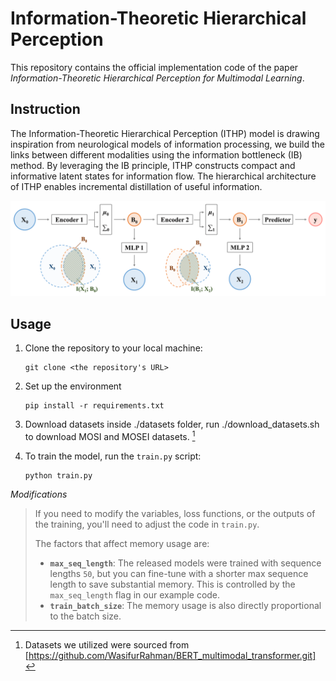 # Information-Theoretic Hierarchical Perception

This repository contains the official implementation code of the paper _Information-Theoretic Hierarchical Perception for Multimodal Learning_.



## Instruction

The Information-Theoretic Hierarchical Perception (ITHP) model is drawing inspiration from neurological models of information processing, we build the links between different modalities using the information bottleneck (IB) method. By leveraging the IB principle, ITHP constructs compact and informative latent states for information flow. The hierarchical architecture of ITHP enables incremental distillation of useful information. 

![Model](./assets/Model.png)



## Usage

1. Clone the repository to your local machine:
    ```
    git clone <the repository's URL>
    ```

2. Set up the environment
    ```
    pip install -r requirements.txt
    ```

3. Download datasets inside ./datasets folder, run ./download_datasets.sh to download MOSI and MOSEI datasets. [^1]
   

4. To train the model, run the `train.py` script:
    ```
    python train.py
    ```


_Modifications_

>If you need to modify the variables, loss functions, or the outputs of the training, you'll need to adjust the code in `train.py`.
>
>The factors that affect memory usage are:
>- **`max_seq_length`**: The released models were trained with sequence lengths `50`, but you can fine-tune with a shorter max sequence length to save substantial memory. This is controlled by the `max_seq_length` flag in our example code.
>- **`train_batch_size`**: The memory usage is also directly proportional to the batch size.



[^1]: Datasets we utilized were sourced from [https://github.com/WasifurRahman/BERT_multimodal_transformer.git]
